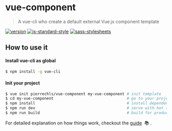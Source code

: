 # vue-component

> A vue-cli who create a default external Vue.js component template

[![version](https://img.shields.io/badge/version-1.0.0-green.svg?style=flat-square)](https://github.com/pierrechls/seed) [![js-standard-style](https://img.shields.io/badge/code_style-standard-lightgrey.svg?style=flat-square)](http://standardjs.com/) [![sass-stylesheets](https://img.shields.io/badge/stylesheets-sass-lightgrey.svg?style=flat-square)](http://sass-lang.com/)

## How to use it

#### Install vue-cli as global

``` bash
$ npm install -g vue-cli
```

#### Init your project

``` bash
$ vue init pierrechls/vue-component my-vue-component # init template
$ cd my-vue-component                                # go to your project folder
$ npm install                                        # install dependencies (or `yarn`)
$ npm run dev                                        # serve with hot reload
$ npm run build                                      # build for production
```

For detailed explanation on how things work, checkout the [guide](https://github.com/pierrechls/vue-component) &nbsp;📚 .
